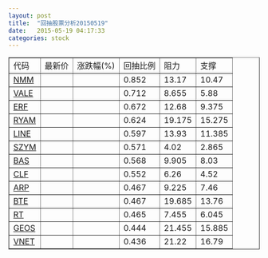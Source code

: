```yaml
---
layout: post
title:  "回抽股票分析20150519"
date:   2015-05-19 04:17:33
categories: stock
---
```

<script type="text/javascript">
var stockList = []
stockList.push('gb_nmm');
stockList.push('gb_vale');
stockList.push('gb_erf');
stockList.push('gb_ryam');
stockList.push('gb_line');
stockList.push('gb_szym');
stockList.push('gb_bas');
stockList.push('gb_clf');
stockList.push('gb_arp');
stockList.push('gb_bte');
stockList.push('gb_rt');
stockList.push('gb_geos');
stockList.push('gb_vnet');
</script>
<table border="1">
 <tr>
 <td>代码</td>
 <td>最新价</td>
 <td>涨跌幅(%)</td>
 <td>回抽比例</td>
 <td>阻力</td>
 <td>支撑</td>
</tr>
  <tr id="nmm">
  <td><a href="http://stock.finance.sina.com.cn/usstock/quotes/NMM.html" target="_blank">NMM</a></td><td></td><td></td><td>0.852</td><td>13.17</td><td>10.47</td></tr>
  <tr id="vale">
  <td><a href="http://stock.finance.sina.com.cn/usstock/quotes/VALE.html" target="_blank">VALE</a></td><td></td><td></td><td>0.712</td><td>8.655</td><td>5.88</td></tr>
  <tr id="erf">
  <td><a href="http://stock.finance.sina.com.cn/usstock/quotes/ERF.html" target="_blank">ERF</a></td><td></td><td></td><td>0.672</td><td>12.68</td><td>9.375</td></tr>
  <tr id="ryam">
  <td><a href="http://stock.finance.sina.com.cn/usstock/quotes/RYAM.html" target="_blank">RYAM</a></td><td></td><td></td><td>0.624</td><td>19.175</td><td>15.275</td></tr>
  <tr id="line">
  <td><a href="http://stock.finance.sina.com.cn/usstock/quotes/LINE.html" target="_blank">LINE</a></td><td></td><td></td><td>0.597</td><td>13.93</td><td>11.385</td></tr>
  <tr id="szym">
  <td><a href="http://stock.finance.sina.com.cn/usstock/quotes/SZYM.html" target="_blank">SZYM</a></td><td></td><td></td><td>0.571</td><td>4.02</td><td>2.865</td></tr>
  <tr id="bas">
  <td><a href="http://stock.finance.sina.com.cn/usstock/quotes/BAS.html" target="_blank">BAS</a></td><td></td><td></td><td>0.568</td><td>9.905</td><td>8.03</td></tr>
  <tr id="clf">
  <td><a href="http://stock.finance.sina.com.cn/usstock/quotes/CLF.html" target="_blank">CLF</a></td><td></td><td></td><td>0.552</td><td>6.26</td><td>4.52</td></tr>
  <tr id="arp">
  <td><a href="http://stock.finance.sina.com.cn/usstock/quotes/ARP.html" target="_blank">ARP</a></td><td></td><td></td><td>0.467</td><td>9.225</td><td>7.46</td></tr>
  <tr id="bte">
  <td><a href="http://stock.finance.sina.com.cn/usstock/quotes/BTE.html" target="_blank">BTE</a></td><td></td><td></td><td>0.467</td><td>19.685</td><td>13.76</td></tr>
  <tr id="rt">
  <td><a href="http://stock.finance.sina.com.cn/usstock/quotes/RT.html" target="_blank">RT</a></td><td></td><td></td><td>0.465</td><td>7.455</td><td>6.045</td></tr>
  <tr id="geos">
  <td><a href="http://stock.finance.sina.com.cn/usstock/quotes/GEOS.html" target="_blank">GEOS</a></td><td></td><td></td><td>0.444</td><td>21.455</td><td>15.885</td></tr>
  <tr id="vnet">
  <td><a href="http://stock.finance.sina.com.cn/usstock/quotes/VNET.html" target="_blank">VNET</a></td><td></td><td></td><td>0.436</td><td>21.22</td><td>16.79</td></tr>
</table>
